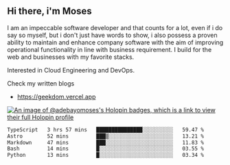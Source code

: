 ## Hi there, i'm Moses

I am an impeccable software developer and that counts for a lot, even if i do say so myself, but i don't just have words to show, i also possess a proven ability to maintain and enhance company software with the aim of improving operational functionality in line with business requirement. I build for the web and businesses with my favorite stacks.

Interested in Cloud Engineering and DevOps.

Check my written blogs
- https://geekdom.vercel.app

[![An image of @adebayomoses's Holopin badges, which is a link to view their full Holopin profile](https://holopin.me/adebayomoses)](https://holopin.io/@adebayomoses)

<!--START_SECTION:waka-->

```txt
TypeScript   3 hrs 57 mins   ███████████████░░░░░░░░░░   59.47 %
Astro        52 mins         ███▒░░░░░░░░░░░░░░░░░░░░░   13.21 %
Markdown     47 mins         ███░░░░░░░░░░░░░░░░░░░░░░   11.83 %
Bash         14 mins         █░░░░░░░░░░░░░░░░░░░░░░░░   03.55 %
Python       13 mins         █░░░░░░░░░░░░░░░░░░░░░░░░   03.34 %
```

<!--END_SECTION:waka-->
